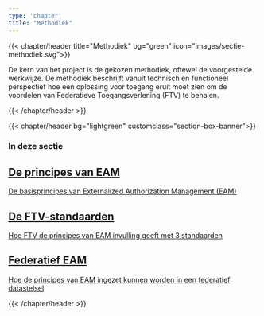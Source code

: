 ```yaml
---
type: 'chapter'
title: "Methodiek"
---
```


{{< chapter/header title="Methodiek" bg="green" icon="images/sectie-methodiek.svg">}}

De kern van het project is de gekozen methodiek, oftewel de voorgestelde werkwijze. De methodiek beschrijft vanuit technisch en functioneel perspectief hoe een oplossing voor toegang eruit moet zien om de voordelen van Federatieve Toegangsverlening (FTV) te behalen.

{{< /chapter/header >}}

{{< chapter/header bg="lightgreen" customclass="section-box-banner">}}

### In deze sectie
<div class="section-home-wrapper" role="navigation">
    <div class="section-home-box">
        <a href="principes">
            <h2 class="nl-heading nl-heading--level-4 rhc-heading">
                De principes van EAM
            </h2>
            <p class="utrecht-paragraph">
                De basisprincipes van Externalized Authorization Management (EAM)
            </p>
        </a>
    </div>
    <div class="section-home-box">
        <a href="standaarden">
           <h2 class="nl-heading nl-heading--level-4 rhc-heading">
              De FTV-standaarden
           </h2>
            <p class="utrecht-paragraph">
                Hoe FTV de principes van EAM invulling geeft met 3 standaarden
            </p>
        </a>
    </div>
    <div class="section-home-box">
        <a href="federatief">
           <h2 class="nl-heading nl-heading--level-4 rhc-heading">
              Federatief EAM
           </h2>
            <p class="utrecht-paragraph">
                Hoe de principes van EAM ingezet kunnen worden in een federatief datastelsel
            </p>
        </a>
    </div>
</div>


{{< /chapter/header >}}

